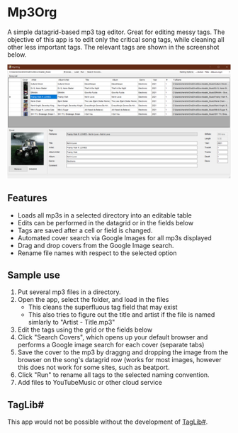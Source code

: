 # Mp3Org

A simple datagrid-based mp3 tag editor. Great for editing messy tags. The objective of this app is to edit only the critical song tags, while cleaning all other less important tags. The relevant tags are shown in the screenshot below.

![Alt text](/Screens/Mp3Org_screen.png?raw=true "Optional Title")

## Features
 - Loads all mp3s in a selected directory into an editable table
 - Edits can be performed in the datagrid or in the fields below
 - Tags are saved after a cell or field is changed.
 - Automated cover search via Google Images for all mp3s displayed
 - Drag and drop covers from the Google Image search.
 - Rename file names with respect to the selected option
 
 ## Sample use
 1. Put several mp3 files in a directory.
 1. Open the app, select the folder, and load in the files
    - This cleans the superfluous tag field that may exist
    - This also tries to figure out the title and artist if the file is named simlarly to "Artist - Title.mp3"
 1. Edit the tags using the grid or the fields below
 1. Click "Search Covers", which opens up your default browser and performs a Google image search for each cover (separate tabs)
 1. Save the cover to the mp3 by draggng and dropping the image from the browser on the song's datagrid row (works for most images, however this does not work for some sites, such as beatport.
 1. Click "Run" to rename all tags to the selected naming convention.
 1. Add files to YouTubeMusic or other cloud service
 
 ## TagLib#
 This app would not be possible without the development of [TagLib#](https://github.com/mono/taglib-sharp).
